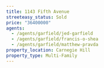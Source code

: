 ```yaml
---
title: 1143 Fifth Avenue
streeteasy_status: Sold
price: "36400000"
agents:
  - /agents/garfield/jed-garfield
  - /agents/garfield/francis-o-shea
  - /agents/garfield/matthew-pravda
property_location: Carnegie Hill
property_type: Multi-Family
---
```

